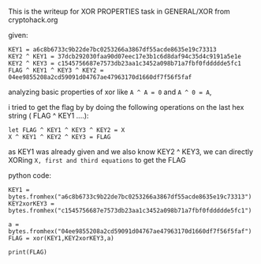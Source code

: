 
This is the writeup for XOR PROPERTIES task in GENERAL/XOR from cryptohack.org

given:
```
KEY1 = a6c8b6733c9b22de7bc0253266a3867df55acde8635e19c73313
KEY2 ^ KEY1 = 37dcb292030faa90d07eec17e3b1c6d8daf94c35d4c9191a5e1e
KEY2 ^ KEY3 = c1545756687e7573db23aa1c3452a098b71a7fbf0fddddde5fc1
FLAG ^ KEY1 ^ KEY3 ^ KEY2 = 04ee9855208a2cd59091d04767ae47963170d1660df7f56f5faf
```

analyzing basic properties of xor like ```A ^ A = 0``` and ```A ^ 0 = A```,

i tried to get the flag by by doing the following operations on the last hex string ( FLAG ^ KEY1 ....):
```
let FLAG ^ KEY1 ^ KEY3 ^ KEY2 = X
X ^ KEY1 ^ KEY2 ^ KEY3 = FLAG

```
as KEY1 was already given and we also know KEY2 ^ KEY3, we can directly XORing ``` X, first and third equations ``` to get the FLAG

python code:
```
KEY1 = bytes.fromhex("a6c8b6733c9b22de7bc0253266a3867df55acde8635e19c73313")
KEY2xorKEY3 = bytes.fromhex("c1545756687e7573db23aa1c3452a098b71a7fbf0fddddde5fc1")

a = bytes.fromhex("04ee9855208a2cd59091d04767ae47963170d1660df7f56f5faf")
FLAG = xor(KEY1,KEY2xorKEY3,a)

print(FLAG)
```

